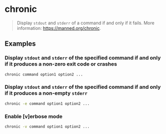 # chronic

> Display `stdout` and `stderr` of a command if and only if it fails. More information: <https://manned.org/chronic>.

## Examples

### Display `stdout` and `stderr` of the specified command if and only if it produces a non-zero exit code or crashes

```bash
chronic command option1 option2 ...
```

### Display `stdout` and `stderr` of the specified command if and only if it produces a non-empty `stderr`

```bash
chronic -e command option1 option2 ...
```

### Enable [v]erbose mode

```bash
chronic -v command option1 option2 ...
```
